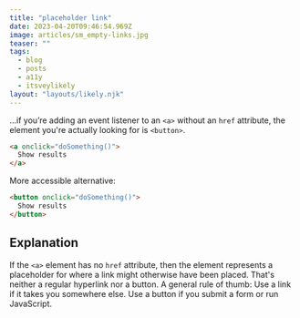 ```yaml
---
title: "placeholder link"
date: 2023-04-20T09:46:54.969Z
image: articles/sm_empty-links.jpg
teaser: ""
tags:
  - blog
  - posts
  - a11y
  - itsveylikely
layout: "layouts/likely.njk"
---
```

…if you’re adding an event listener to an `<a>` without an `href` attribute, the element you're actually looking for is `<button>`.

```html
<a onclick="doSomething()">
  Show results
</a>
```
More accessible alternative:

```html
<button onclick="doSomething()">
  Show results
</button>
```

## Explanation

If the `<a>` element has no `href` attribute, then the element represents a placeholder for where a link might otherwise have been placed. That's neither a regular hyperlink nor a button. A general rule of thumb: Use a link if it takes you somewhere else. Use a button if you submit a form or run JavaScript. 